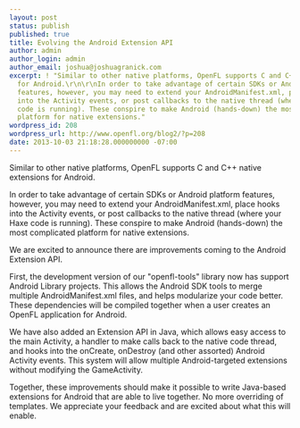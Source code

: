 ```yaml
---
layout: post
status: publish
published: true
title: Evolving the Android Extension API
author: admin
author_login: admin
author_email: joshua@joshuagranick.com
excerpt: ! "Similar to other native platforms, OpenFL supports C and C++ native extensions
  for Android.\r\n\r\nIn order to take advantage of certain SDKs or Android platform
  features, however, you may need to extend your AndroidManifest.xml, place hooks
  into the Activity events, or post callbacks to the native thread (where your Haxe
  code is running). These conspire to make Android (hands-down) the most complicated
  platform for native extensions."
wordpress_id: 208
wordpress_url: http://www.openfl.org/blog2/?p=208
date: 2013-10-03 21:18:28.000000000 -07:00
---
```

Similar to other native platforms, OpenFL supports C and C++ native extensions for Android.

In order to take advantage of certain SDKs or Android platform features, however, you may need to extend your AndroidManifest.xml, place hooks into the Activity events, or post callbacks to the native thread (where your Haxe code is running). These conspire to make Android (hands-down) the most complicated platform for native extensions.<a id="more"></a><a id="more-208"></a>

We are excited to announce there are improvements coming to the Android Extension API.

First, the development version of our "openfl-tools" library now has support Android Library projects. This allows the Android SDK tools to merge multiple AndroidManifest.xml files, and helps modularize your code better. These dependencies will be compiled together when a user creates an OpenFL application for Android.

We have also added an Extension API in Java, which allows easy access to the main Activity, a handler to make calls back to the native code thread, and hooks into the onCreate, onDestroy (and other assorted) Android Activity events. This system will allow multiple Android-targeted extensions without modifying the GameActivity.

Together, these improvements should make it possible to write Java-based extensions for Android that are able to live together. No more overriding of templates. We appreciate your feedback and are excited about what this will enable.
